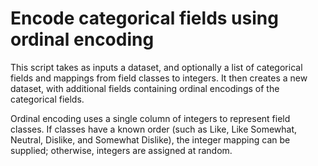 # Encode categorical fields using ordinal encoding

This script takes as inputs a dataset, and optionally a list of categorical fields and mappings from field classes to integers.  It then creates a new dataset, with additional fields containing ordinal encodings of the categorical fields.

Ordinal encoding uses a single column of integers to represent field classes. If classes have a known order (such as Like, Like Somewhat, Neutral, Dislike, and Somewhat Dislike), the integer mapping can be supplied; otherwise, integers are assigned at random.

